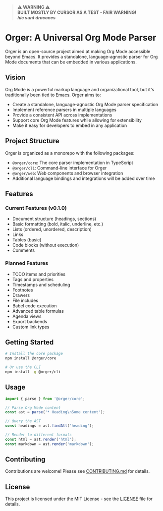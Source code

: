 > **⚠️ WARNING ⚠️**  
> **BUILT MOSTLY BY CURSOR AS A TEST - FAIR WARNING!**  
> **_hic sunt dracones_**

# Orger: A Universal Org Mode Parser

Orger is an open-source project aimed at making Org Mode accessible beyond Emacs. It provides a standalone, language-agnostic parser for Org Mode documents that can be embedded in various applications.

## Vision

Org Mode is a powerful markup language and organizational tool, but it's traditionally been tied to Emacs. Orger aims to:

- Create a standalone, language-agnostic Org Mode parser specification
- Implement reference parsers in multiple languages
- Provide a consistent API across implementations
- Support core Org Mode features while allowing for extensibility
- Make it easy for developers to embed in any application

## Project Structure

Orger is organized as a monorepo with the following packages:

- `@orger/core`: The core parser implementation in TypeScript
- `@orger/cli`: Command-line interface for Orger
- `@orger/web`: Web components and browser integration
- Additional language bindings and integrations will be added over time

## Features

### Current Features (v0.1.0)

- Document structure (headings, sections)
- Basic formatting (bold, italic, underline, etc.)
- Lists (ordered, unordered, description)
- Links
- Tables (basic)
- Code blocks (without execution)
- Comments

### Planned Features

- TODO items and priorities
- Tags and properties
- Timestamps and scheduling
- Footnotes
- Drawers
- File includes
- Babel code execution
- Advanced table formulas
- Agenda views
- Export backends
- Custom link types

## Getting Started

```bash
# Install the core package
npm install @orger/core

# Or use the CLI
npm install -g @orger/cli
```

## Usage

```javascript
import { parse } from '@orger/core';

// Parse Org Mode content
const ast = parse('* Heading\nSome content');

// Query the AST
const headings = ast.findAll('heading');

// Render to different formats
const html = ast.render('html');
const markdown = ast.render('markdown');
```

## Contributing

Contributions are welcome! Please see [CONTRIBUTING.md](CONTRIBUTING.md) for details.

## License

This project is licensed under the MIT License - see the [LICENSE](LICENSE) file for details. 